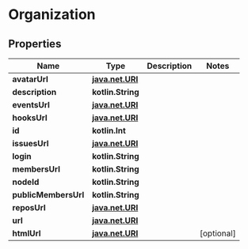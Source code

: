 
# Organization

## Properties
Name | Type | Description | Notes
------------ | ------------- | ------------- | -------------
**avatarUrl** | [**java.net.URI**](java.net.URI.md) |  | 
**description** | **kotlin.String** |  | 
**eventsUrl** | [**java.net.URI**](java.net.URI.md) |  | 
**hooksUrl** | [**java.net.URI**](java.net.URI.md) |  | 
**id** | **kotlin.Int** |  | 
**issuesUrl** | [**java.net.URI**](java.net.URI.md) |  | 
**login** | **kotlin.String** |  | 
**membersUrl** | **kotlin.String** |  | 
**nodeId** | **kotlin.String** |  | 
**publicMembersUrl** | **kotlin.String** |  | 
**reposUrl** | [**java.net.URI**](java.net.URI.md) |  | 
**url** | [**java.net.URI**](java.net.URI.md) |  | 
**htmlUrl** | [**java.net.URI**](java.net.URI.md) |  |  [optional]



